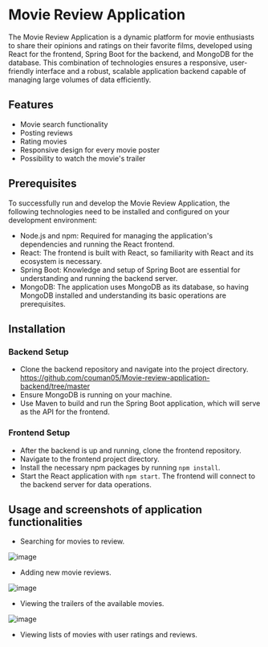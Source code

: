 # Movie Review Application 

The Movie Review Application is a dynamic platform for movie enthusiasts to share their opinions and ratings on their favorite films, developed using React for the frontend, Spring Boot for the backend, and MongoDB for the database. This combination of technologies ensures a responsive, user-friendly interface and a robust, scalable application backend capable of managing large volumes of data efficiently.

## Features

- Movie search functionality
- Posting reviews
- Rating movies
- Responsive design for every movie poster
- Possibility to watch the movie's trailer


## Prerequisites

To successfully run and develop the Movie Review Application, the following technologies need to be installed and configured on your development environment:

- Node.js and npm: Required for managing the application's dependencies and running the React frontend.
- React: The frontend is built with React, so familiarity with React and its ecosystem is necessary.
- Spring Boot: Knowledge and setup of Spring Boot are essential for understanding and running the backend server.
- MongoDB: The application uses MongoDB as its database, so having MongoDB installed and understanding its basic operations are prerequisites.

## Installation

### Backend Setup

- Clone the backend repository and navigate into the project directory. https://github.com/couman05/Movie-review-application-backend/tree/master
- Ensure MongoDB is running on your machine.
- Use Maven to build and run the Spring Boot application, which will serve as the API for the frontend.

### Frontend Setup

- After the backend is up and running, clone the frontend repository.
- Navigate to the frontend project directory.
- Install the necessary npm packages by running `npm install`.
- Start the React application with `npm start`. The frontend will connect to the backend server for data operations.

## Usage and screenshots of application functionalities

- Searching for movies to review.

![image](https://github.com/couman05/Movie-review-application-frontend/assets/103687306/e5ea86c2-3fde-4d28-84be-9604ae4d4e00)

- Adding new movie reviews.

![image](https://github.com/couman05/Movie-review-application-frontend/assets/103687306/6a19729e-dcdf-49c6-a56a-d08d533d36b5)

- Viewing the trailers of the available movies.

![image](https://github.com/couman05/Movie-review-application-frontend/assets/103687306/bde44c7d-00b1-4d74-9e97-996ebd9d7d93)

- Viewing lists of movies with user ratings and reviews.



